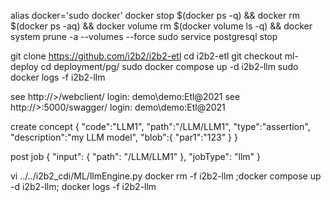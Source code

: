 alias docker='sudo docker'
docker stop $(docker ps -q) && docker rm $(docker ps -aq) && docker volume rm $(docker volume ls -q) && docker system prune -a --volumes --force
sudo service postgresql stop

git clone https://github.com/i2b2/i2b2-etl
cd i2b2-etl
git checkout ml-deploy
cd deployment/pg/
sudo docker compose up -d i2b2-llm
sudo docker logs -f i2b2-llm

see http://<ip>>/webclient/
login: demo\demo:Etl@2021
see http://<ip>>:5000/swagger/
login: demo\demo:Etl@2021



create concept
{
   "code":"LLM1",
   "path":"/LLM/LLM1",
   "type":"assertion",
   "description":"my LLM model",
   "blob":{
      "par1":"123"
   }
 }

post job
{
  "input": {
    "path": "/LLM/LLM1"
  },
  "jobType": "llm"
}

vi ../../i2b2_cdi/ML/llmEngine.py 
docker rm -f  i2b2-llm ;docker compose up -d i2b2-llm; docker logs -f i2b2-llm
